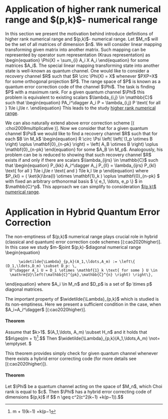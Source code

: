 Application of higher rank numerical range and \$(p,k)\$- numerical range
=========================================================================

In this section we present the motivation behind introduce definitions
of higher rank numerical range and \$(p,k)\$- numerical range. Let
\$M_n\$ will be the set of all matrices of dimension \$n\$. We will
consider linear mapping transforming given matrix into another matrix.
Such mapping can be represented by operator sum representation (Kraus
representation) as \\begin{equation} \\Phi(X) = \\sum\_{i} A_i X A_i
\\end{equation} for some matrices \$A_i\$. The special linear mapping
transforming state into another state is well-known as quantum channel.
One would like to consider a recovery channel \$R\$ such that \$R \\circ
\\Phi(X) = X\$ whenever \$PXP=X\$ for some orthogonal projection \$P\$.
The range space of \$P\$ is known as a quantum error correction code of
the channel \$\\Phi\$. The task is finding \$P\$ with a maximum rank.
For a given quantum channel \$\\Phi\$ this problem is equivalent to
existing scalars \$\\lambda\_{i,j} \\in \\mathbb{C}\$ such that
\\begin{equation} PA_i\^\\dagger A_i P = \\lambda\_{i,j} P \\text{ for
all } 1\\le i,j\\le r. \\end{equation} This leads to the study [higher
rank numerical
range](/numerical-range/generalizations/higher-rank-numerical-range).

We can also naturally extend above error correction scheme \[(
:choi2009multiplicative )\]. Now we consider that for a given quantum
channel \$\\Psi\$ we would like to find a recovery channel \$R\$ such
that for each \$B \\in M_k\$ \\begin{equation} R \\circ \\Psi \\left(
\\left( \\1_p \\otimes B \\right) \\oplus \\mathbf{0}\_{n-pk} \\right) =
\\left( A_B \\otimes B \\right) \\oplus \\mathbf{0}\_{n-pk}
\\end{equation} for some \$A_B \\in M_p\$. Analogously, his problem can
be is reduced to showing that such recovery channel \$R\$ exists if and
only if there are scalars \$\\lambda\_{ijrs} \\in \\mathbb{C}\$ such
that \\begin{equation} P\_{kk} A_i\^\\dagger A_j P\_{ll} =
\\lambda\_{ijrs} P\_{kl} \\text{ for all } 1\\le i,j\\le r \\text{ and }
1\\le k,l \\le p \\end{equation} where \$P\_{kl} = ( \\ket{k}\\bra{l}
\\otimes \\mathbf{1}\_k ) \\oplus \\mathbf{0}\_{n-pk} \$ with fixed an
arbitrary orthonormal basis \$ \\{ e_1, \\ldots, e_p \\} \$ in
\$\\mathbb{C}\^p\$. This approach we can simplify to consideration
[\$(p,k)\$ numerical
range](/numerical-range/generalizations/p-k-numerical-range).

Application in Hybrid Quantum Error Correction
==============================================

The non-emptiness of \$(p,k)\$ numerical range plays crucial role in
hybrid (classical and quantum) error correction code schemes
\[(:cao2020higher)\]. In this case we study \$m-\$joint
\$(p,k)-\$diagonal numerical range \\begin{equation}

          \widetilde{\Lambda}_{p,k}(A_1,\ldots,A_m) := \left\{ (D_1,\ldots,D_m) \subset D_p: \,  
      U^\dagger A_i U = D_i \otimes \mathbf{1}_k \text{ for some } U \in 
      \mathrm{U}\left(\mathbb{C}^{pk},\mathbb{C}^{n} \right) \right\},

\\end{equation} where \$A_i \\in M_n\$ and \$D_p\$ is a set of \$p
\\times p\$ diagonal matrices.

The important property of \$\\widetilde{\\Lambda}\_{p,k}\$ which is
studied is its non-emptiness. Here we present a sufficient condition in
the case, when \$A_i=A_i\^\\dagger\$ \[(:cao2020higher)\].

#### Theorem

Assume that \$k\>1\$. \$(A_1,\\ldots, A_m) \\subset H_n\$ and it holds
that \$\$n\\geq(m + 1)[^1].\$\$ Then
\$\\widetilde{\\Lambda}\_{p,k}(A_1,\\ldots,A_m) \\not= \\emptyset. \$

This theorem provides simply check for given quantum channel whenever
there exists a hybrid error correcting code (for more details see
\[(:cao2020higher)\]).

#### Theorem

Let \$\\Phi\$ be a quantum channel acting on the space of \$M_n\$, which
Choi rank is equal to \$c\$. Then \$\\Phi\$ has a hybrid error
correcting code of dimensions \$(p,k)\$ if \$\$ n \\geq c\^2(c\^2(k−1)
+k(p−1)).\$\$

[^1]: m + 1)(k−1) +k(p−1
